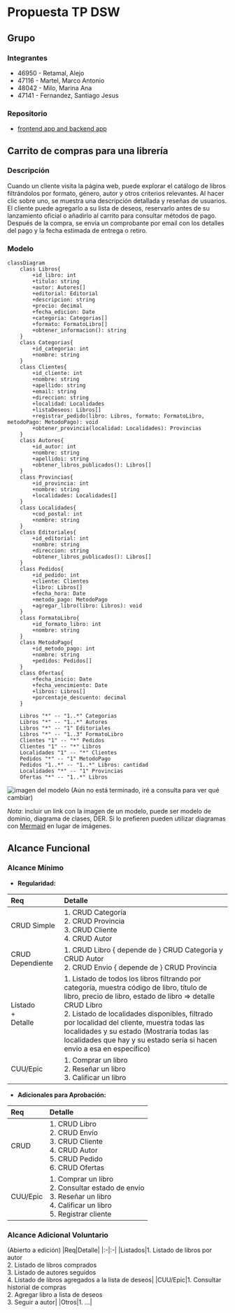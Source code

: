 # Propuesta TP DSW

## Grupo 
### Integrantes

* 46950 - Retamal, Alejo
* 47116 - Martel, Marco Antonio
* 48042 - Milo, Marina Ana
* 47141 - Fernandez, Santiago Jesus

### Repositorio

* [frontend app and backend app](https://github.com/AlejoRetamal/Trabajo-Pr-ctico---DdS) 

## Carrito de compras para una librería
### Descripción

Cuando un cliente visita la página web, puede explorar el catálogo de libros filtrándolos por formato, género, autor y otros criterios relevantes. Al hacer clic sobre uno, se muestra una descripción detallada y reseñas de usuarios. El cliente puede agregarlo a su lista de deseos, reservarlo antes de su lanzamiento oficial o añadirlo al carrito para consultar métodos de pago. Después de la compra, se envía un comprobante por email con los detalles del pago y la fecha estimada de entrega o retiro.

<!-- Con una interfaz intuitiva y funcionalidades simples, nos permitirá explorar y adquirir libros de manera rápida y conveniente. Podrás encontrar tus títulos favoritos, filtrar por género o autor, reservar libros de una manera más fácil y versatil y más. 

El sistema deberá contar con las siguientes funcionalidades:

* Amplia selección de libros: permitir acceder a una vasta colección de libros en diferentes géneros, temáticas y formatos, incluyendo libros físicos, electrónicos y audiolibros.
* Búsqueda avanzada: permitir al usuario utilizar opciones de búsqueda avanzadas para encontrar fácilmente sus libros favoritos por género, autor, temática y palabras clave específicas.
* Sistema de valoracion por estrellas: el usuario tendra la posibilidad de clasificar el libro adquirido en una escala del 1 al 5.
* Reseñas: permite escribir opiniones sobre los libros que ha leído y también leer las opiniones de otros usuarios.
* Lista de deseos personalizada: crear una lista de deseos con los libros que le interesan al usuario y así comprarlos en otro momento.
* Reservas de libro: realizar reservas de libros antes de su lanzamiento oficial.
* Compatibilidad con diferentes formatos: el usuario podrá escoger entre el formato que quiere el libro. Por ejemplo, si es digital, podrá descargarlo.

*[Pueden agregar más o eliminar si quieren]* -->

### Modelo

```mermaid
classDiagram
    class Libros{
        +id_libro: int
        +titulo: string
        +autor: Autores[]
        +editorial: Editorial
        +descripcion: string
        +precio: decimal
        +fecha_edicion: Date
        +categoria: Categorias[]
        +formato: FormatoLibro[]
        +obtener_informacion(): string
    }
    class Categorias{
        +id_categoria: int
        +nombre: string
    }
    class Clientes{
        +id_cliente: int
        +nombre: string
        +apellido: string
        +email: string
        +direccion: string
        +localidad: Localidades
        +listaDeseos: Libros[]
        +registrar_pedido(libro: Libros, formato: FormatoLibro, metodoPago: MetodoPago): void
        +obtener_provincia(localidad: Localidades): Provincias
    }
    class Autores{
        +id_autor: int
        +nombre: string
        +apellidoi: string
        +obtener_libros_publicados(): Libros[]
    }
    class Provincias{
        +id_provincia: int
        +nombre: string
        +localidades: Localidades[]
    }
    class Localidades{
        +cod_postal: int
        +nombre: string
    }
    class Editoriales{
        +id_editorial: int
        +nombre: string
        +direccion: string
        +obtener_libros_publicados(): Libros[]
    }
    class Pedidos{
        +id_pedido: int
        +cliente: Clientes
        +libro: Libros[]
        +fecha_hora: Date
        +metodo_pago: MetodoPago
        +agregar_libro(libro: Libros): void
    }
    class FormatoLibro{
        +id_formato_libro: int
        +nombre: string
    }
    class MetodoPago{
        +id_metodo_pago: int
        +nombre: string
        +pedidos: Pedidos[]
    }
    class Ofertas{
        +fecha_inicio: Date
        +fecha_vencimiento: Date
        +libros: Libros[]
        +porcentaje_descuento: decimal
    }
    
    Libros "*" -- "1..*" Categorias
    Libros "*" -- "1..*" Autores
    Libros "*" -- "1" Editoriales
    Libros "*" -- "1..3" FormatoLibro
    Clientes "1" -- "*" Pedidos
    Clientes "1" -- "*" Libros
    Localidades "1" -- "*" Clientes
    Pedidos "*" -- "1" MetodoPago
    Pedidos "1..*" -- "1..*" Libros: cantidad
    Localidades "*" -- "1" Provincias
    Ofertas "*" -- "1..*" Libros
```

![imagen del modelo](Modelo_De_Dominio.v1.PNG)  (Aún no está terminado, iré a consulta para ver qué cambiar)

*Nota*: incluir un link con la imagen de un modelo, puede ser modelo de dominio, diagrama de clases, DER. Si lo prefieren pueden utilizar diagramas con [Mermaid](https://mermaid.js.org) en lugar de imágenes.

## Alcance Funcional 

<!-- Edité las tablas para que sean para un grupo de 4 integrantes -->

### Alcance Mínimo
- **Regularidad:**

|Req|Detalle|
|:-|:-|
|CRUD Simple|1. CRUD Categoría<br>2. CRUD Provincia<br>3. CRUD Cliente<br>4. CRUD Autor|
|CRUD Dependiente|1. CRUD Libro { depende de } CRUD Categoría y CRUD Autor<br>2. CRUD Envio { depende de } CRUD Provincia|
|Listado<br>+<br>Detalle| 1. Listado de todos los libros filtrando por categoría, muestra código de libro, título de libro, precio de libro, estado de libro => detalle CRUD Libro<br> 2. Listado de localidades disponibles, filtrado por localidad del cliente, muestra todas las  localidades y su estado (Mostraría todas las localidades que hay y su estado sería si hacen envio a esa en específico)  |
|CUU/Epic|1. Comprar un libro<br>2. Reseñar un libro<br>3. Calificar un libro |


- **Adicionales para Aprobación:**

|Req|Detalle|
|:-|:-|
|CRUD |1. CRUD Libro<br>2. CRUD Envío<br>3. CRUD Cliente<br>4. CRUD Autor<br>5. CRUD Pedido<br>6. CRUD Ofertas| (Creo que habria que agregar más)
|CUU/Epic|1. Comprar un libro<br>2. Consultar estado de envío<br>3. Reseñar un libro<br>4. Calificar un libro<br>5. Registrar cliente|


### Alcance Adicional Voluntario

<!--- Es opcional, pero ayuda a que la funcionalidad del sistema esté completa y será considerado en la nota en función de su complejidad y esfuerzo --->

(Abierto a edición)
|Req|Detalle| 
|:-|:-|
|Listados|1. Listado de libros por autor<br>2. Listado de libros comprados<br>3. Listado de autores seguidos<br>4. Listado de libros agregados a la lista de deseos|
|CUU/Epic|1. Consultar historial de compras<br>2. Agregar libro a lista de deseos<br>3. Seguir a autor|
|Otros|1. ...|
